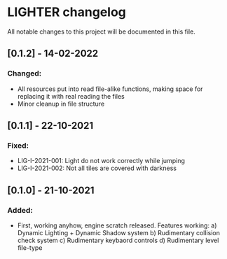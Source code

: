 # LIGHTER changelog
All notable changes to this project will be documented in this file.

## [0.1.2] - 14-02-2022
### Changed:
- All resources put into read file-alike functions, making space for replacing it with real reading
  the files
- Minor cleanup in file structure

## [0.1.1] - 22-10-2021
### Fixed:
- LIG-I-2021-001: Light do not work correctly while jumping  
- LIG-I-2021-002: Not all tiles are covered with darkness

## [0.1.0] - 21-10-2021
### Added:
- First, working anyhow, engine scratch released. Features working:
   a) Dynamic Lighting + Dynamic Shadow system
   b) Rudimentary collision check system
   c) Rudimentary keybaord controls
   d) Rudimentary level file-type
